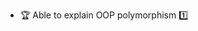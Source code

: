 * <span id="outcome-polymorphism-introduction-one">:trophy: Able to explain OOP polymorphism :one:</span>
